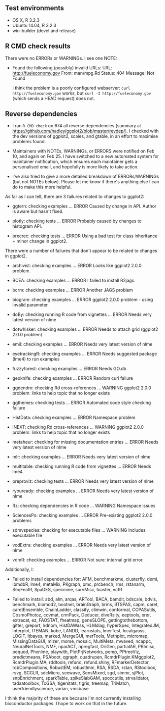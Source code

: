 ## Test environments
* OS X, R 3.2.3
* Ubuntu 14.04, R 3.2.3
* win-builder (devel and release)

## R CMD check results

There were no ERRORs or WARNINGs. I see one NOTE:

* Found the following (possibly) invalid URLs: 
  URL: http://fueleconomy.gov 
  From: man/mpg.Rd
  Status: 404 Message: Not Found
  
  I think the problem is a poorly configured webserver: 
  `curl http://fueleconomy.gov` works, but `curl -I http://fueleconomy.gov`
  (which sends a HEAD request) does not.

## Reverse dependencies

* I ran `R CMD check` on 674 all reverse dependencies
  (summary at https://github.com/hadley/ggplot2/blob/master/revdep/).
  I checked with the dev versions of ggplot2, scales, and gtable, in an
  effort to maximise problems found.
  
* Maintainers with NOTEs, WARNINGs, or ERRORS were notified on Feb 10, 
  and again on Feb 25. I have switched to a new automated system for 
  maintainer notification, which ensures each maintainer gets a personalised
  email, and hopefully is more likely to take action.
  
* I've also tried to give a more detailed breakdown of ERRORs/WARNINGs
  (but not NOTEs below). Please let me know if there's anything else I 
  can do to make this more helpful.
  
As far as I can tell, there are 3 failures related to changes to ggplot2:

* ggtern: checking examples ... ERROR
  Caused by change in API. Author is aware but hasn't fixed.

* plotly: checking tests ... ERROR
  Probably caused by changes to histogram API.

* precrec: checking tests ... ERROR
  Using a bad test for class inheritance + minor change in ggplot2.

There were a number of failures that don't appear to be related to changes in ggplot2.

* archivist: checking examples ... ERROR
  Looks like ggplot2 2.0.0 problem.

* BCEA: checking examples ... ERROR
  I failed to install R2jags.

* bcrm: checking examples ... ERROR
  Another JAGS problem

* biogram: checking examples ... ERROR
  ggplot2 2.0.0 problem - using invalid parameter.

* doBy: checking running R code from vignettes ... ERROR
  Needs very latest version of nlme

* dotwhisker: checking examples ... ERROR
  Needs to attach grid (ggplot2 2.0.0 problem)

* emil: checking examples ... ERROR
  Needs very latest version of nlme

* eyetrackingR: checking examples ... ERROR
  Needs suggested package (lme4) to run examples

* fuzzyforest: checking examples ... ERROR
  Needs GO.db

* geoknife: checking examples ... ERROR
  Random curl failure

* ggdendro: checking Rd cross-references ... WARNING
  ggplot2 2.0.0 problem: links to help topic that no longer exists

* ggthemes: checking tests ... ERROR
  Automated code style checking failure

* HistData: checking examples ... ERROR
  Namespace problem

* iNEXT: checking Rd cross-references ... WARNING
  ggplot2 2.0.0 problem: links to help topic that no longer exists

* metaheur: checking for missing documentation entries ... ERROR
  Needs very latest version of nlme

* mlr: checking examples ... ERROR
  Needs very latest version of nlme
  
* multitable: checking running R code from vignettes ... ERROR
  Needs lme4
  
* preproviz: checking tests ... ERROR
  Needs very latest version of nlme

* ryouready: checking examples ... ERROR
  Needs very latest version of nlme
  
* Rz: checking dependencies in R code ... WARNING
  Namespace issues

* SciencesPo: checking examples ... ERROR
  Pre-existing ggplot2 2.0.0 problems

* sdmvspecies: checking for executable files ... WARNING
  Includes executable file

* vcdExtra: checking examples ... ERROR
  Needs very latest version of nlme

* vdmR: checking examples ... ERROR
  Not sure: internal grid error.

Additionally, I:

* Failed to install dependencies for: AFM, benchmarkme, clusterfly, demi, 
  ibmdbR, lme4, metaMix, PKgraph, pmc, prcbench, rms, rstanarm, SeqFeatR, 
  SpaDES, specmine, survMisc, toaster, vcfR

* Failed to install: abd, alm, arqas, ARTool, BACA, bamdit, bdscale, bdvis, 
  benchmark, biomod2, bootnet, brainGraph, brms, BTSPAS, capm, caret, 
  caretEnsemble, ChainLadder, classify, climwin, conformal, COPASutils, 
  CosmoPhotoz, covmat, crmPack, Deducer, diveRsity, eeptools, erer, extracat, 
  ez, FAOSTAT, fheatmap, geneSLOPE, gettingtothebottom, gitter, greport, 
  hdnom, HistDAWass, HLMdiag, hyperSpec, IntegratedJM, interplot, ITEMAN, kobe, 
  LANDD, learnstats, lmerTest, localgauss, LOGIT, ltbayes, marked, MergeGUI, 
  merTools, Methplot, micromap, MissingDataGUI, mizer, morse, mosaic, MultiMeta, 
  mwaved, ncappc, NeuralNetTools, NMF, nparACT, npregfast, OriGen, partialAR, 
  PBImisc, pequod, Phxnlme, playwith, PlotPrjNetworks, pomp, PPtreeViz, 
  predictmeans, PSAboot, qgraph, quadrupen, RcmdrPlugin.KMggplot2, 
  RcmdrPlugin.MA, rddtools, refund, refund.shiny, RFmarkerDetector, 
  robCompositions, RobustEM, robustlmm, RSA, RSDA, rstan, RStoolbox, rsvg, 
  SCGLR, sdcMicro, seewave, SensMixed, sgd, simmr, sjPlot, snpEnrichment, 
  sparkTable, spikeSlabGAM, spoccutils, strvalidator, tadaatoolbox, TcGSA, 
  tigerstats, tigris, treemap, TriMatch, userfriendlyscience, varian, vmsbase

I think the majority of these are because I'm not currently installing bioconductor packages. I hope to work on that in the future.
